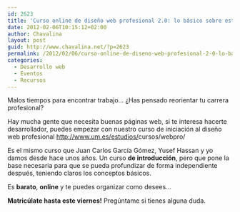 ```yaml
---
id: 2623
title: 'Curso online de diseño web profesional 2.0: lo básico sobre estándares, usabilidad y arquitectura de la información'
date: 2012-02-06T10:15:12+02:00
author: Chavalina
layout: post
guid: http://www.chavalina.net/?p=2623
permalink: /2012/02/06/curso-online-de-diseno-web-profesional-2-0-lo-basico-sobre-estandares-usabilidad-y-arquitectura-de-la-informacion/
categories:
  - Desarrollo web
  - Eventos
  - Recursos
---
```

Malos tiempos para encontrar trabajo&#8230; ¿Has pensado reorientar tu carrera profesional?

Hay mucha gente que necesita buenas páginas web, si te interesa hacerte desarrollador, puedes empezar con nuestro curso de iniciación al diseño web profesional <a href="http://www.um.es/estudios/cursos/webpro/" rel="nofollow nofollow" target="_blank">http://www.um.es/estudios/<wbr>cursos/webpro/</wbr></a>

Es el mismo curso que Juan Carlos García Gómez, Yusef Hassan y yo damos desde hace unos años. Un curso **de introducción**, pero que pone la base necesaria para que se pueda profundizar de forma independiente después, teniendo claros los conceptos básicos.

Es **barato**, **online** y te puedes organizar como desees&#8230;

**Matricúlate hasta este viernes!** Pregúntame si tienes alguna duda.